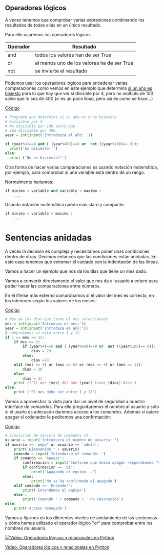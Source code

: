 ## Operadores lógicos

A veces tenemos que comprobar varias expresiones combinando los resultados de todas ellas en un único resultado.

Para ello usaremos los operadores lógicos

Operador|Resultado
---|---
and| todos los valores han de ser True
or| al menos uno de los valores ha de ser True
not| se invierte el resultado

Podemos usar los operadores lógicos para encadenar varias comparaciones como vemos en este ejemplo que determina [si un año es bisiesto](https://es.wikipedia.org/wiki/A%C3%B1o_bisiesto) para lo que hay que ver si divisible por 4, pero no múltiplo de 100 salvo que lo sea de 400 (sí es un poco lioso, pero así es como se hace...)

[Código](https://github.com/javacasm/CursoPython/edit/master/codigo/4.1.bisiesto.py)

```python
# Programa que determina si un año es o no bisiesto
# Divisible por 4
# No divisible por 100 salvo que
# Sea divisible por 400
year = int(input('Introduzca el año: '))

if (year%4)==0 and ( (year%400)==0 or  not ((year%100)== 0)):
  print('Es bisiesto!!')
else:
  print ('No es bisiesto!!')

```

Otra forma de hacer varias comparaciones es usando notación matemática, por ejemplo, para comprobar si una variable está dentro de un rango.

Normalmente haríamos:

```python
if minimo < variable and variable < maximo : 
    ...
```
Usando notación matemática queda más claro y compacto:

```python
if minimo < variable < maximo : 
    ...
```


# Sentencias anidadas

A veces la decisión es compleja y necesitamos poner unas condiciones dentro de otras. Decimos entonces que las condiciones están anidadas. En este caso tenemos que extremar el cuidado con la indentación de las líneas.

Vamos a hacer un ejemplo que nos da los días que tiene un mes dado. 

Vamos a convertir directamente el valor que nos da el usuario a entero para poder hacer las comparaciones entre números.

En el if/else más externo comprobamos si el valor del mes es correcto, en los interiores según los valores de los meses:

[Código](https://raw.githubusercontent.com/javacasm/CursoPython/master/codigo/4.1.diasMes.py)

```python
# Nos da los días que tiene el mes seleccionado
mes = int(input('Introduce el mes:'))
year = int(input('Introduce el año:'))
# Comprobamos si esta entre 1 y 12
if 1 <= mes <= 12:
    if mes == 2:
        if (year%4)==0 and ( (year%400)==0 or  not ((year%100)== 0)):
            dias = 29
        else:
            dias =28
    elif (mes == 4) or (mes == 6) or (mes == 9) or (mes == 11):
        dias = 30
    else:
        dias = 31
    print (f'El mes {mes} del año {year} tiene {dias} dias')
else:
    print ('El mes debe ser entre 1 y 12')
```

Vamos a aprovechar lo visto para dar un nivel de seguridad a nuestro interface de comandos. Para ello preguntaremos el nombre al usuario y sólo si el usario es adecuado daremos acceso a los comandos. Además si quiere apagar el ordenador le pediremos una confirmación:


[Codigo](https://raw.githubusercontent.com/javacasm/CursoPython/master/codigo/4.5.3.Consolacomandos_v3.py)

```python
# Simulación de consola de comandos v3
usuario = input('Introduzca el nombre de usuario: ')
if usuario == 'pepe' or usuario == 'admin':
    print('Bienvenido ' + usuario)
    comando = input('Introduzca el comando: ')
    if comando == 'Apagar':
        confirmacion = input('Confirme que desea apagar respondiendo "Si": ' )
        if confirmacion == 'Si':
            print('Apagando el equipo...')
        else:
            print('No se ha confirmado el apagado')
    elif comando == 'Encender':
        print('Encendemos el equipo')
    else :
        print('Comando ' + comando + ' no reconocido')
else:
    print('Acceso denegado')
```

Vamos a fijarnos en los diferentes niveles de anidamiento de las sentencias y cómo hemos utilizado el operador lógico "*or*" para comprobar entre los nombres de usuario.


[![Vídeo: Operadores lógicos y relacionales en Python](https://img.youtube.com/vi/CmI-TJ2SWlE/0.jpg)](https://drive.google.com/file/d/1XJKvPZWCjML7Givbh9lUYjBjwYAQC9tD/view?usp=sharing)


[Vídeo: Operadores lógicos y relacionales en Python](https://drive.google.com/file/d/1XJKvPZWCjML7Givbh9lUYjBjwYAQC9tD/view?usp=sharing)

